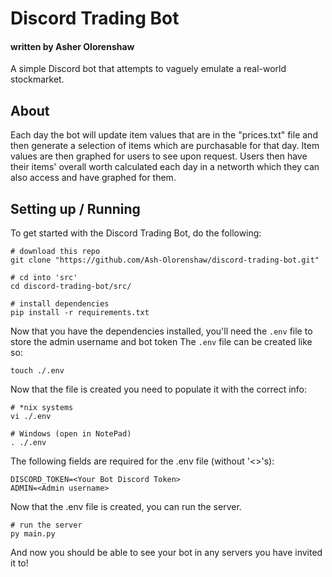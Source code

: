 # Discord Trading Bot

#### written by Asher Olorenshaw

A simple Discord bot that attempts to vaguely emulate a real-world stockmarket.

## About

Each day the bot will update item values that are in the "prices.txt" file and then generate a selection of items which are purchasable for that day.
Item values are then graphed for users to see upon request.
Users then have their items' overall worth calculated each day in a networth which they can also access and have graphed for them.

## Setting up / Running

To get started with the Discord Trading Bot, do the following:

```nu-script
# download this repo
git clone "https://github.com/Ash-Olorenshaw/discord-trading-bot.git"

# cd into 'src'
cd discord-trading-bot/src/

# install dependencies
pip install -r requirements.txt
```

Now that you have the dependencies installed, you'll need the `.env` file to store the admin username and bot token
The `.env` file can be created like so:

```nu-script
touch ./.env
```

Now that the file is created you need to populate it with the correct info:

```nu-script
# *nix systems
vi ./.env

# Windows (open in NotePad)
. ./.env
```

The following fields are required for the .env file (without '<>'s):

```nu-script
DISCORD_TOKEN=<Your Bot Discord Token>
ADMIN=<Admin username>
```

Now that the .env file is created, you can run the server.

```nu-script
# run the server
py main.py
```

And now you should be able to see your bot in any servers you have invited it to!
